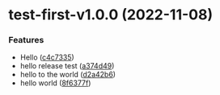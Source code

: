 # test-first-v1.0.0 (2022-11-08)


### Features

* Hello ([c4c7335](https://github.com/AshwinPyakurel/semantic/commit/c4c7335c09f3c08d0721d6bfe2de0931dbabeec0))
* hello release test ([a374d49](https://github.com/AshwinPyakurel/semantic/commit/a374d497df83a8eddd3555608af3206a5bf898de))
* hello to the world ([d2a42b6](https://github.com/AshwinPyakurel/semantic/commit/d2a42b6c07996dfc7e72a7dcf9ae5df8e8139fa4))
* hello world ([8f6377f](https://github.com/AshwinPyakurel/semantic/commit/8f6377f2cd464b1824cc5b7d856da804c4455dda))
